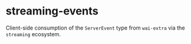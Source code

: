 # streaming-events

Client-side consumption of the `ServerEvent` type from `wai-extra` via the
`streaming` ecosystem.
